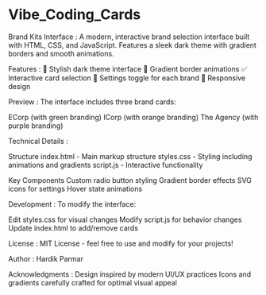# Vibe_Coding_Cards
Brand Kits Interface : 
A modern, interactive brand selection interface built with HTML, CSS, and JavaScript. Features a sleek dark theme with gradient borders and smooth animations.

Features : 
🎨 Stylish dark theme interface
🌈 Gradient border animations
✅ Interactive card selection
🔄 Settings toggle for each brand
📱 Responsive design

Preview : 
The interface includes three brand cards:

ECorp (with green branding)
ICorp (with orange branding)
The Agency (with purple branding)

Technical Details : 

Structure
index.html - Main markup structure
styles.css - Styling including animations and gradients
script.js - Interactive functionality

Key Components
Custom radio button styling
Gradient border effects
SVG icons for settings
Hover state animations

Development : 
To modify the interface:

Edit styles.css for visual changes
Modify script.js for behavior changes
Update index.html to add/remove cards

License : 
MIT License - feel free to use and modify for your projects!

Author : 
Hardik Parmar

Acknowledgments : 
Design inspired by modern UI/UX practices
Icons and gradients carefully crafted for optimal visual appeal